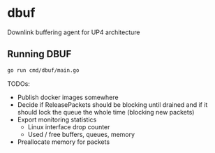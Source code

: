 # dbuf
Downlink buffering agent for UP4 architecture

## Running DBUF

```bash
go run cmd/dbuf/main.go
```

TODOs:
 - Publish docker images somewhere
 - Decide if ReleasePackets should be blocking until drained and if it should lock the queue the whole time (blocking new packets) 
 - Export monitoring statistics
    - Linux interface drop counter
    - Used / free buffers, queues, memory
 - Preallocate memory for packets
